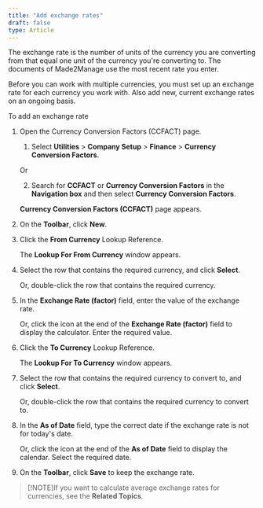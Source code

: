 ```yaml
---
title: "Add exchange rates"
draft: false
type: Article 
---
```


The exchange rate is the number of units of the currency you are converting from that equal one unit of the currency you're converting to. The documents of Made2Manage use the most recent rate you enter.

Before you can work with multiple currencies, you must set up an exchange rate for each currency you work with. Also add new, current exchange rates on an ongoing basis.

To add an exchange rate

1. Open the Currency Conversion Factors (CCFACT) page.

    1. Select **Utilities** > **Company Setup** > **Finance** > **Currency Conversion Factors**.

    Or

    2. Search for **CCFACT** or **Currency Conversion Factors** in the **Navigation box** and then select **Currency Conversion Factors**.

    **Currency Conversion Factors (CCFACT)** page appears.

2. On the **Toolbar**, click **New**.

3. Click the **From Currency** Lookup Reference.

    The **Lookup For From Currency** window appears.

4. Select the row that contains the required currency, and click **Select**.

    Or, double-click the row that contains the required currency.

5. In the **Exchange Rate (factor)** field, enter the value of the exchange rate.

    Or, click the icon at the end of the **Exchange Rate (factor)** field to display the calculator. Enter the required value.

6. Click the **To Currency** Lookup Reference.

    The **Lookup For To Currency** window appears.

7. Select the row that contains the required currency to convert to, and click **Select**.

    Or, double-click the row that contains the required currency to convert to.

8. In the **As of Date** field, type the correct date if the exchange rate is not for today's date.

    Or, click the icon at the end of the **As of Date** field to display the calendar. Select the required date.

9. On the **Toolbar**, click **Save** to keep the exchange rate.

>[!NOTE]If you want to calculate average exchange rates for currencies, see the **Related Topics**.